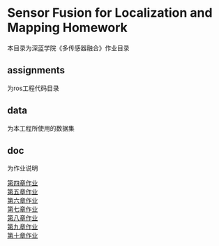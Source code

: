 <!--
 * @Author your name
 * @Date 2021-05-23 12:25:22
 * @LastEditTime 2021-10-24 12:07:56
 * @LastEditors your name
 * @Description In User Settings Edit
 * @FilePath /workspace/README.md
-->
# Sensor Fusion for Localization and Mapping Homework

本目录为深蓝学院《多传感器融合》作业目录

## assignments
为ros工程代码目录

## data
为本工程所使用的数据集

## doc
为作业说明

[第四章作业](./doc/L4_hw/README.md)  
[第五章作业](./doc/L5_hw/README.md)  
[第六章作业](./doc/L6_hw/README.md)  
[第七章作业](./doc/L7_hw/README.md)  
[第八章作业](./doc/L8_hw/README.md)  
[第九章作业](./doc/L9_hw/README.md)  
[第十章作业](./doc/L10_hw/README.md)  
